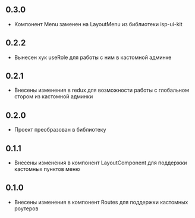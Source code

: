 ## 0.3.0
- Компонент Menu заменен на LayoutMenu из библиотеки isp-ui-kit 
## 0.2.2
- Вынесен хук useRole для работы с ним в кастомной админке
## 0.2.1
- Внесены изменения в redux для возможности работы с глобальном стором из кастомной админки
## 0.2.0
- Проект преобразован в библиотеку
## 0.1.1
- Внесены изменения в компонент LayoutComponent для поддержки кастомных пунктов меню
## 0.1.0
- Внесены изменения в компонент Routes для поддержки кастомных роутеров
